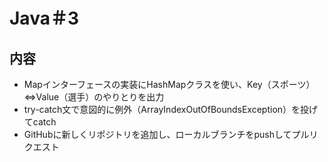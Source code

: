# Java＃3
## 内容
* Mapインターフェースの実装にHashMapクラスを使い、Key（スポーツ）⇔Value（選手）のやりとりを出力<br>
* try-catch文で意図的に例外（ArrayIndexOutOfBoundsException）を投げてcatch<br>
* GitHubに新しくリポジトリを追加し、ローカルブランチをpushしてプルリクエスト<br>
## 
